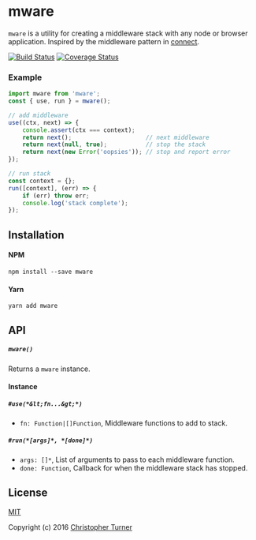 # mware

`mware` is a utility for creating a middleware stack with any node or browser application. Inspired by the middleware pattern in [connect](https://github.com/senchalabs/connect).

[![Build Status](https://travis-ci.org/tur-nr/node-mware.svg?branch=master)](https://travis-ci.org/tur-nr/node-mware) [![Coverage Status](https://coveralls.io/repos/github/tur-nr/node-mware/badge.svg?branch=master)](https://coveralls.io/github/tur-nr/node-mware?branch=master)

### Example

```js
import mware from 'mware';
const { use, run } = mware();

// add middleware
use((ctx, next) => {
    console.assert(ctx === context);
    return next();                     // next middleware
    return next(null, true);           // stop the stack
    return next(new Error('oopsies')); // stop and report error
});

// run stack
const context = {};
run([context], (err) => {
    if (err) throw err;
    console.log('stack complete');
});
```

## Installation

#### NPM

```
npm install --save mware
```

#### Yarn

```
yarn add mware
```

## API

##### `mware()`
Returns a `mware` instance.

#### Instance

##### `#use(*&lt;fn...&gt;*)`
* `fn: Function|[]Function`, Middleware functions to add to stack.

##### `#run(*[args]*, *[done]*)`
* `args: []*`, List of arguments to pass to each middleware function.
* `done: Function`, Callback for when the middleware stack has stopped.

## License

[MIT](LICENSE)

Copyright (c) 2016 [Christopher Turner](https://github.com/tur-nr)
